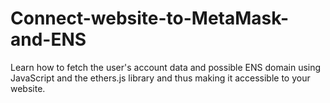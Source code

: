 # Connect-website-to-MetaMask-and-ENS
Learn how to fetch the user's account data and possible ENS domain using JavaScript and the ethers.js library and thus making it accessible to your website.
